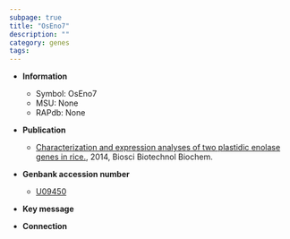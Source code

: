 ```yaml
---
subpage: true
title: "OsEno7"
description: ""
category: genes
tags: 
---
```


* **Information**  
    + Symbol: OsEno7  
    + MSU: None  
    + RAPdb: None  

* **Publication**  
    + [Characterization and expression analyses of two plastidic enolase genes in rice.](http://www.ncbi.nlm.nih.gov/pubmed?term=Characterization+and+expression+analyses+of+two+plastidic+enolase+genes+in+rice.%5BTitle%5D), 2014, Biosci Biotechnol Biochem.

* **Genbank accession number**  
    + [U09450](http://www.ncbi.nlm.nih.gov/nuccore/U09450)

* **Key message**  

* **Connection**  



